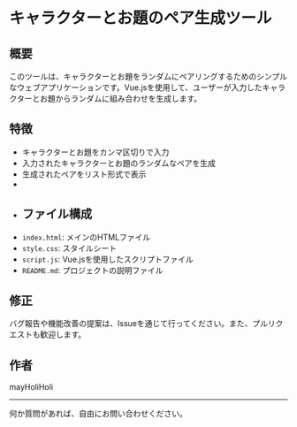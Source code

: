 # キャラクターとお題のペア生成ツール

## 概要
このツールは、キャラクターとお題をランダムにペアリングするためのシンプルなウェブアプリケーションです。Vue.jsを使用して、ユーザーが入力したキャラクターとお題からランダムに組み合わせを生成します。

## 特徴
- キャラクターとお題をカンマ区切りで入力
- 入力されたキャラクターとお題のランダムなペアを生成
- 生成されたペアをリスト形式で表示
- 
- ## ファイル構成
- `index.html`: メインのHTMLファイル
- `style.css`: スタイルシート
- `script.js`: Vue.jsを使用したスクリプトファイル
- `README.md`: プロジェクトの説明ファイル

## 修正
バグ報告や機能改善の提案は、Issueを通じて行ってください。また、プルリクエストも歓迎します。

## 作者
mayHoliHoli

---

何か質問があれば、自由にお問い合わせください。
